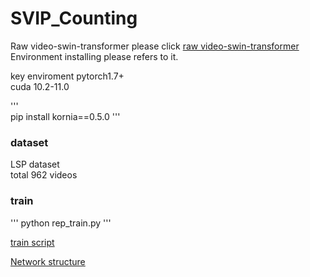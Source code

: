 # SVIP_Counting
Raw video-swin-transformer please click [raw video-swin-transformer](https://github.com/SwinTransformer/Video-Swin-Transformer)
Environment installing please refers to it.  

key enviroment pytorch1.7+  
cuda 10.2-11.0

'''  
pip install kornia==0.5.0
'''  

### dataset 
LSP dataset  
total 962 videos 

### train

'''  python rep_train.py  '''  

[train script](https://github.com/SvipRepetitionCounting/SVIP_Counting/blob/hhz/rep_train.py)  

[Network structure](https://github.com/SvipRepetitionCounting/SVIP_Counting/blob/hhz/RepSwin.py)  




